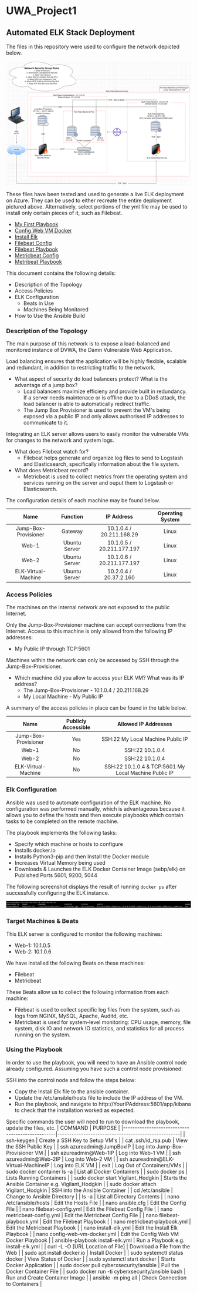 # UWA_Project1

## Automated ELK Stack Deployment

The files in this repository were used to configure the network depicted below.

![Diagram](https://github.com/TMULL24/UWA_Project1/blob/main/Diagrams/ELK%20Stack%20Container%20Diagram.png)

These files have been tested and used to generate a live ELK deployment on Azure. They can be used to either recreate the entire deployment pictured above. Alternatively, select portions of the yml file may be used to install only certain pieces of it, such as Filebeat.

  - [My First Playbook](https://github.com/TMULL24/UWA_Project1/blob/main/Ansible/my-playbook.yml)
  - [Config Web VM Docker](https://github.com/TMULL24/UWA_Project1/blob/main/Ansible/config-web-vm-docker.yml)
  - [Install Elk](https://github.com/TMULL24/UWA_Project1/blob/main/Ansible/install-elk.yml)
  - [Filebeat Config](https://github.com/TMULL24/UWA_Project1/blob/main/Ansible/filebeat-config.yml)
  - [Filebeat Playbook](https://github.com/TMULL24/UWA_Project1/blob/main/Ansible/filebeat-playbook.yml)
  - [Metricbeat Config](https://github.com/TMULL24/UWA_Project1/blob/main/Ansible/metricbeat-config.yml)
  - [Metribeat Playbook](https://github.com/TMULL24/UWA_Project1/blob/main/Ansible/metricbeat-playbook.yml)

This document contains the following details:
- Description of the Topology
- Access Policies
- ELK Configuration
  - Beats in Use
  - Machines Being Monitored
- How to Use the Ansible Build


### Description of the Topology

The main purpose of this network is to expose a load-balanced and monitored instance of DVWA, the Damn Vulnerable Web Application.

Load balancing ensures that the application will be highly flexible, scalable and redundant, in addition to restricting traffic to the network.

- What aspect of security do load balancers protect? What is the advantage of a jump box?
  - Load balancers maximize efficieny and provide built in redundancy. If a server needs maintenace or is offline due to a DDoS attack, the load balancer is able to automatically redirect traffic.
  - The Jump Box Provisioner is used to prevent the VM's being exposed via a public IP and only allows authorised IP addresses to communicate to it. 

Integrating an ELK server allows users to easily monitor the vulnerable VMs for changes to the network and system logs.
- What does Filebeat watch for?
  - Filebeat helps generate and organize log files to send to Logstash and Elasticsearch, specifically information about the file system.
- What does Metricbeat record?
  - Metricbeat is used to collect metrics from the operating system and services running on the server and ouput them to Logstash or Elasticsearch.

The configuration details of each machine may be found below.

|         Name         |    Function   |         IP Address        | Operating System  |
|:--------------------:|:-------------:|:-------------------------:|:-----------------:|
| Jump-Box-Provisioner |    Gateway    | 10.1.0.4 / 20.211.168.29  |       Linux       |
|         Web-1        | Ubuntu Server | 10.1.0.5 / 20.211.177.197 |       Linux       |
|         Web-2        | Ubuntu Server | 10.1.0.6 / 20.211.177.197 |       Linux       |
|  ELK-Virtual-Machine | Ubuntu Server |   10.2.0.4 / 20.37.2.160  |       Linux       |

### Access Policies

The machines on the internal network are not exposed to the public Internet. 

Only the Jump-Box-Provisioner machine can accept connections from the Internet. Access to this machine is only allowed from the following IP addresses:
- My Public IP through TCP:5601

Machines within the network can only be accessed by SSH through the Jump-Box-Provisioner.
- Which machine did you allow to access your ELK VM? What was its IP address?
  - The Jump-Box-Provisioner - 10.1.0.4 / 20.211.168.29
  - My Local Machine - My Public IP

A summary of the access policies in place can be found in the table below.

|         Name         | Publicly Accessible |                  Allowed IP Addresses                 |
|:--------------------:|:-------------------:|:-----------------------------------------------------:|
| Jump-Box-Provisioner |         Yes         |           SSH:22 My Local Machine Public IP           |
|         Web-1        |          No         |                    SSH:22 10.1.0.4                    |
|         Web-2        |          No         |                    SSH:22 10.1.0.4                    |
|  ELK-Virtual-Machine |          No         | SSH:22 10.1.0.4 & TCP:5601 My Local Machine Public IP |

### Elk Configuration

Ansible was used to automate configuration of the ELK machine. No configuration was performed manually, which is advantageous because it allows you to define the hosts and then execute playbooks which contain tasks to be completed on the remote machine.

The playbook implements the following tasks:
- Specify which machine or hosts to configure
- Installs docker.io
- Installs Python3-pip and then Install the Docker module
- Increases Virtual Memory being used
- Downloads & Launches the ELK Docker Container Image (sebp/elk) on Published Ports 5601, 9200, 5044

The following screenshot displays the result of running `docker ps` after successfully configuring the ELK instance.

![Output](https://github.com/TMULL24/UWA_Project1/blob/main/Images/Container%20Image.png)

### Target Machines & Beats
This ELK server is configured to monitor the following machines:
- Web-1: 10.1.0.5
- Web-2: 10.1.0.6

We have installed the following Beats on these machines:
- Filebeat
- Metricbeat

These Beats allow us to collect the following information from each machine:
- Filebeat is used to collect specific log files from the system, such as logs from NGINX, MySQL, Apache, Auditd, etc.
- Metricbeat is used for system-level monitoring: CPU usage, memory, file system, disk IO and network IO statistics, and statistics for all process running on the system.

### Using the Playbook
In order to use the playbook, you will need to have an Ansible control node already configured. Assuming you have such a control node provisioned: 

SSH into the control node and follow the steps below:
- Copy the Install Elk file to the ansible container.
- Update the /etc/ansible/hosts file to include the IP address of the VM.
- Run the playbook, and navigate to http://YourIPAddress:5601/app/kibana to check that the installation worked as expected.

Specific commands the user will need to run to download the playbook, update the files, etc.
| COMMAND                                         | PURPOSE                                            |
|-------------------------------------------------|----------------------------------------------------|
| ssh-keygen                                      | Create a SSH Key to Setup VM's                     |
| cat .ssh/id_rsa.pub                             | View the SSH Public Key                            |
| ssh azureadmin@JumpBoxIP                        | Log into Jump-Box-Provisioner VM                   |
| ssh azureadmin@Web-1IP                          | Log into Web-1 VM                                  |
| ssh azureadmin@Web-2IP                          | Log into Web-2 VM                                  |
| ssh azureadmin@ELK-Virtual-MachineIP            | Log into ELK VM                                    |
| exit                                            | Log Out of Containers/VMs                          |
| sudo docker container ls -a                     | List all Docker Containers                         |
| sudo docker ps                                  | Lists Running Containers                           |
| sudo docker start Vigilant_Hodgkin              | Starts the Ansible Container e.g. Vigilant_Hodgkin |
| sudo docker attach Vigilant_Hodgkin             | SSH into the Ansible Container                     |
| cd /etc/ansible                                 | Change to Ansible Directory                        |
| ls -a                                           | List all Directory Contents                        |
| nano /etc/ansible/hosts                         | Edit the Hosts File                                |
| nano ansible.cfg                                | Edit the Config File                               |
| nano filebeat-config.yml                        | Edit the Filebeat Config File                      |
| nano metricbeat-config.yml                      | Edit the Metricbeat Config File                    |
| nano filebeat-playbook.yml                      | Edit the Filebeat Playbook                         |
| nano metricbeat-playbook.yml                    | Edit the Metricbeat Playbook                       |
| nano install-elk.yml                            | Edit the Install Elk Playbook                      |
| nano config-web-vm-docker.yml                   | Edit the Config Web VM Docker Playbook             |
| ansible-playbook install-elk.yml                | Run a Playbook e.g. install-elk.yml                |
| curl -L -O [URL Location of File]               | Download a File from the Web                       |
| sudo apt install docker.io                      | Install Docker                                     |
| sudo systemctl status docker                    | View Status of Docker                              |
| sudo systemctl start docker                     | Starts Docker Application                          |
| sudo docker pull cyberxsecurity/ansible         | Pull the Docker Container File                     |
| sudo docker run -ti cyberxsecurity/ansible bash | Run and Create Container Image                     |
| ansible -m ping all                             | Check Connection to Containers                     |
